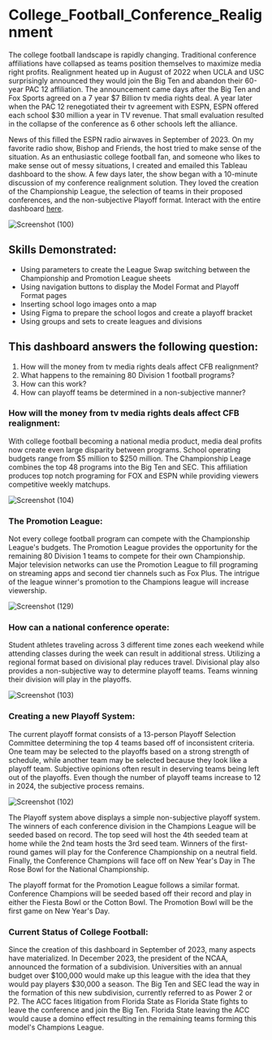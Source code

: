 # College_Football_Conference_Realignment
The college football landscape is rapidly changing.  Traditional conference affiliations have collapsed as teams position themselves to maximize media right profits.  Realignment heated up in August of 2022 when UCLA and USC surprisingly announced they would join the Big Ten and abandon their 60-year PAC 12 affiliation.  The announcement came days after the Big Ten and Fox Sports agreed on a 7 year $7 Billion tv media rights deal.  A year later when the PAC 12 renegotiated their tv agreement with ESPN, ESPN offered each school $30 million a year in TV revenue.  That small evaluation resulted in the collapse of the conference as 6 other schools left the alliance.  

News of this filled the ESPN radio airwaves in September of 2023. On my favorite radio show, Bishop and Friends, the host tried to make sense of the situation.  As an enthusiastic college football fan, and someone who likes to make sense out of messy situations, I created and emailed this Tableau dashboard to the show. A few days later, the show began with a 10-minute discussion of my conference realignment solution.  They loved the creation of the Championship League, the selection of teams in their proposed conferences, and the non-subjective Playoff format.  Interact with the entire dashboard [here](https://public.tableau.com/app/profile/bryan.hamilton27/viz/CollegeFootballConferenceRealignmentModel/MainPage).

![Screenshot (100)](https://github.com/bhammy27/College_Football_Conference_Realignment/assets/154477061/fec8ecc2-953b-4f29-9daa-cc70c3783e30)

## Skills Demonstrated:
- Using parameters to create the League Swap switching between the Championship and Promotion League sheets
- Using navigation buttons to display the Model Format and Playoff Format pages
- Inserting school logo images onto a map
- Using Figma to prepare the school logos and create a playoff bracket
- Using groups and sets to create leagues and divisions

## This dashboard answers the following question:
1.  How will the money from tv media rights deals affect CFB realignment?
2.  What happens to the remaining 80 Division 1 football programs?
3.  How can this work?
4.  How can playoff teams be determined in a non-subjective manner?

### How will the money from tv media rights deals affect CFB realignment: 
With college football becoming a national media product, media deal profits now create even large disparity between programs.  School operating budgets range from $5 million to $250 million.  The Championship Leage combines the top 48 programs into the Big Ten and SEC.  This affiliation produces top notch programing for FOX and ESPN while providing viewers competitive weekly matchups.  

![Screenshot (104)](https://github.com/bhammy27/College_Football_Conference_Realignment/assets/154477061/e53b2ab1-f2ee-423f-87ff-707057d6cb0d)


### The Promotion League:
Not every college football program can compete with the Championship League's budgets. The Promotion League provides the opportunity for the remaining 80 Division 1 teams to compete for their own Championship. Major television networks can use the Promotion League to fill programing on streaming apps and second tier channels such as Fox Plus.  The intrigue of the league winner's promotion to the Champions league will increase viewership.

![Screenshot (129)](https://github.com/bhammy27/College_Football_Conference_Realignment/assets/154477061/611870f3-b957-43b1-909d-6450744d19be)

### How can a national conference operate:
Student athletes traveling across 3 different time zones each weekend while attending classes during the week can result in additional stress.  Utilizing a regional format based on divisional play reduces travel. 
 Divisional play also provides a non-subjective way to determine playoff teams.  Teams winning their division will play in the playoffs.  

![Screenshot (103)](https://github.com/bhammy27/College_Football_Conference_Realignment/assets/154477061/3b437e54-c39e-4f54-950c-4eccd169ac4e)


### Creating a new Playoff System:
The current playoff format consists of a 13-person Playoff Selection Committee determining the top 4 teams based off of inconsistent criteria.  One team may be selected to the playoffs based on a strong strength of schedule, while another team may be selected because they look like a playoff team. Subjective opinions often result in deserving teams being left out of the playoffs.  Even though the number of playoff teams increase to 12 in 2024, the subjective process remains.

![Screenshot (102)](https://github.com/bhammy27/College_Football_Conference_Realignment/assets/154477061/d4aa8c90-74c7-44f7-97e9-1ca882114a25)


The Playoff system above displays a simple non-subjective playoff system.  The winners of each conference division in the Champions League will be seeded based on record.  The top seed will host the 4th seeded team at home while the 2nd team hosts the 3rd seed team. Winners of the first-round games will play for the Conference Championship on a neutral field.  Finally, the Conference Champions will face off on New Year's Day in The Rose Bowl for the National Championship.  

The playoff format for the Promotion League follows a similar format.  Conference Champions will be seeded based off their record and play in either the Fiesta Bowl or the Cotton Bowl.  The Promotion Bowl will be the first game on New Year's Day.  

### Current Status of College Football:
Since the creation of this dashboard in September of 2023, many aspects have materialized.  In December 2023, the president of the NCAA, announced the formation of a subdivision.  Universities with an annual budget over $100,000 would make up this league with the idea that they would pay players $30,000 a season.  The Big Ten and SEC lead the way in the formation of this new subdivision, currently referred to as Power 2 or P2.  The ACC faces litigation from Florida State as Florida State fights to leave the conference and join the Big Ten.  Florida State leaving the ACC would cause a domino effect resulting in the remaining teams forming this model's Champions League. 
